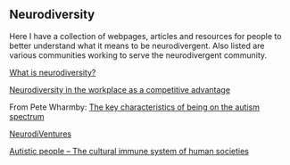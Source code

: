 ## Neurodiversity

Here I have a collection of webpages, articles and resources for people to better understand what it means to be neurodivergent. Also listed are various communities working to serve the neurodivergent community. 

<a href = 'https://autisticuk.org/neurodiversity/'> What is neurodiversity? </a>

<a href='https://hbr.org/2017/05/neurodiversity-as-a-competitive-advantage'>Neurodiversity in the workplace as a competitive advantage</a>

From Pete Wharmby: <a href = 'https://www.youtube.com/watch?v=OD-hvTVwJZQ' > The key characteristics of being on the autism spectrum</a>

<a href = 'https://autcollab.org/community/neurodiventures/'> NeurodiVentures </a>

<a href = 'https://autcollab.org/2020/04/30/autism-the-cultural-immune-system-of-human-societies/'> Autistic people – The cultural immune system of human societies </a>
